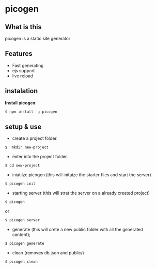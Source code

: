# picogen

## What is this

picogen is a static site generator

## Features

- Fast generating
- ejs support
- live reload

## instalation

**Install picogen**

``` bash
$ npm install -g picogen
```

## setup & use
- create a project folder.
``` bash
$  mkdir new-project
``` 
- enter into the project folder.
``` bash
$ cd new-project
``` 
- iniatilze picogen (this will initaize the starter files and start the server)
``` bash
$ picogen init
```
- starting server (this will strat the server on a already created project)
``` bash
$ picogen
```
or
``` bash
$ picogen server
```
- generate (this will crete a new public folder with all the generated content);
``` bash
$ picogen generate
```
- clean (removes db.json and public/)
``` bash
$ picogen clean
```